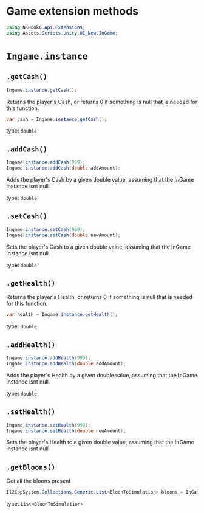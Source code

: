 # Game extension methods

```cs
using NKHook6.Api.Extensions;
using Assets.Scripts.Unity.UI_New.InGame;
```

# `Ingame.instance`

## `.getCash()`

```cs
Ingame.instance.getCash();
```

Returns the player's Cash, or returns 0 if something is null that is needed for this function.

```cs
var cash = Ingame.instance.getCash();
```

type: `double`

## `.addCash()`

```cs
Ingame.instance.addCash(999);
Ingame.instance.addCash(double addAmount);
```

Adds the player's Cash by a given double value, assuming that the InGame instance isnt null.

type: `double`

## `.setCash()`

```cs
Ingame.instance.setCash(999);
Ingame.instance.setCash(double newAmount);
```

Sets the player's Cash to a given double value, assuming that the InGame instance isnt null.

type: `double`

## `.getHealth()`

Returns the player's Health, or returns 0 if something is null that is needed for this function.

```cs
var health = Ingame.instance.getHealth();
```

type: `double`

## `.addHealth()`

```cs
Ingame.instance.addHealth(999);
Ingame.instance.addHealth(double addAmount);
```

Adds the player's Health by a given double value, assuming that the InGame instance isnt null.

type: `double`

## `.setHealth()`

```cs
Ingame.instance.setHealth(999);
Ingame.instance.setHealth(double newAmount);
```

Sets the player's Health to a given double value, assuming that the InGame instance isnt null.

## `.getBloons()`

Get all the bloons present

```cs
Il2CppSystem.Collections.Generic.List<BloonToSimulation> bloons = InGame.instance.getBloons();
```
type: `List<BloonToSimulation>`

